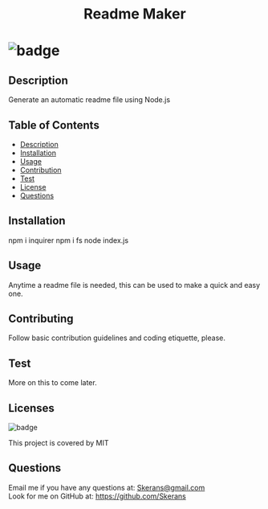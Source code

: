 <h1 align="center"> Readme Maker <h1>

![badge](https://img.shields.io/badge/license-MIT-blue)

## Description
Generate an automatic readme file using Node.js

## Table of Contents
- [Description](#description) 
- [Installation](#installation)
- [Usage](#usage)
- [Contribution](#contribution)
- [Test](#test)
- [License](#license)
- [Questions](#questions)

## Installation
npm i inquirer npm i fs node index.js

## Usage
Anytime a readme file is needed, this can be used to make a quick and easy one.

## Contributing
Follow basic contribution guidelines and coding etiquette, please.

## Test 
More on this to come later.

## Licenses 
![badge](https://img.shields.io/badge/license-MIT-blue)</br>

This project is covered by MIT

## Questions
Email me if you have any questions at: Skerans@gmail.com</br>
Look for me on GitHub at: https://github.com/Skerans
